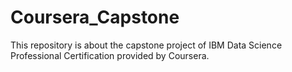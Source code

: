 # Coursera_Capstone
This repository is about the capstone project of IBM Data Science Professional Certification provided by Coursera. 
